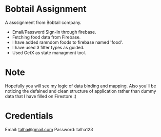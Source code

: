 # Bobtail Assignment

A asssignment from Bobtail company. 

- Email/Password Sign-In through firebase.
- Fetching food data from Firebase.
- I have added ramndom foods to firebase named 'food'.
- I have used 3 filter types as guided.
- Used GetX as state managment tool.

# Note

Hopefully you will see my logic of data binding and mapping. Also you'll be noticing the defained and clean structure of application rather than dummy data that I have filled on Firestore :)

# Credentials

Email: talha@gmail.com 
Password: talha123

